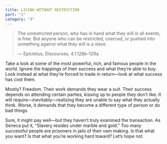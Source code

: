 ```yaml
---
title: LIVING WITHOUT RESTRICTION
part: "1"
category: "3"
---
```


> The unrestricted person, who has in hand what they will in all events, is free. But anyone who can be restricted, coerced, or pushed into something against what they will is a slave.
>
> — Epictetus, Discourses, 4.1.128b–129a

Take a look at some of the most powerful, rich, and famous people in the world. Ignore the trappings of their success and what they’re able to buy. Look instead at what they’re forced to trade in return—look at what success has cost them.

Mostly? Freedom. Their work demands they wear a suit. Their success depends on attending certain parties, kissing up to people they don’t like. It will require—inevitably—realizing they are unable to say what they actually think. Worse, it demands that they become a different type of person or do bad things.

Sure, it might pay well—but they haven’t truly examined the transaction. As Seneca put it, “Slavery resides under marble and gold.” Too many successful people are prisoners in jails of their own making. Is that what you want? Is that what you’re working hard toward? Let’s hope not.
